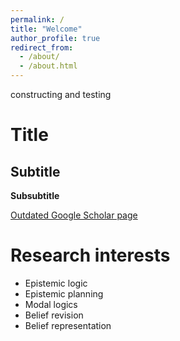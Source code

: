 ```yaml
---
permalink: /
title: "Welcome"
author_profile: true
redirect_from: 
  - /about/
  - /about.html
---
```


constructing and testing

Title
======
Subtitle
------
**Subsubtitle**

[Outdated Google Scholar page](https://scholar.google.com/citations?user=mv-ZPQ8AAAAJ&hl=fr&oi=ao)

Research interests
======
* Epistemic logic
* Epistemic planning
* Modal logics
* Belief revision
* Belief representation

